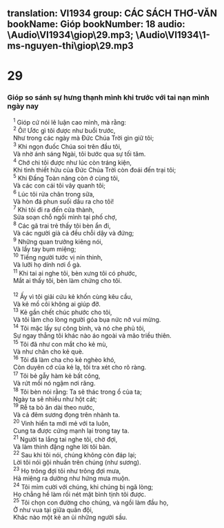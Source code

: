 translation: VI1934
group: CÁC SÁCH THƠ-VĂN
bookName: Gióp 
bookNumber: 18
audio: \Audio\VI1934\giop\29.mp3; \Audio\VI1934\1-ms-nguyen-thi\giop\29.mp3
-------

<div class="title"><h1>29</h1><h3>Gióp so sánh sự hưng thạnh mình khi trước với tai nạn mình ngày nay</h3></div>
<span class="verse giop_29_1"> <sup>1</sup> Gióp cứ nói lẽ luận cao mình, mà rằng: <br/></span>
<span class="verse giop_29_2"> <sup>2</sup> Ôi! Ước gì tôi được như buổi trước, <br/> Như trong các ngày mà Đức Chúa Trời gìn giữ tôi; <br/></span>
<span class="verse giop_29_3"> <sup>3</sup> Khi ngọn đuốc Chúa soi trên đầu tôi, <br/> Và nhờ ánh sáng Ngài, tôi bước qua sự tối tăm. <br/></span>
<span class="verse giop_29_4"> <sup>4</sup> Chớ chi tôi được như lúc còn tráng kiện, <br/> Khi tình thiết hữu của Đức Chúa Trời còn đoái đến trại tôi; <br/></span>
<span class="verse giop_29_5"> <sup>5</sup> Khi Đấng Toàn năng còn ở cùng tôi, <br/> Và các con cái tôi vây quanh tôi; <br/></span>
<span class="verse giop_29_6"> <sup>6</sup> Lúc tôi rửa chân trong sữa, <br/> Và hòn đá phun suối dầu ra cho tôi! <br/></span>
<span class="verse giop_29_7"> <sup>7</sup> Khi tôi đi ra đến cửa thành, <br/> Sửa soạn chỗ ngồi mình tại phố chợ, <br/></span>
<span class="verse giop_29_8"> <sup>8</sup> Các gã trai trẻ thấy tôi bèn ẩn đi, <br/> Và các người già cả đều chỗi dậy và đứng; <br/></span>
<span class="verse giop_29_9"> <sup>9</sup> Những quan trưởng kiêng nói, <br/> Và lấy tay bụm miệng; <br/></span>
<span class="verse giop_29_10"> <sup>10</sup> Tiếng người tước vị nín thinh, <br/> Và lưỡi họ dính nơi ổ gà. <br/></span>
<span class="verse giop_29_11"> <sup>11</sup> Khi tai ai nghe tôi, bèn xưng tôi có phước, <br/> Mắt ai thấy tôi, bèn làm chứng cho tôi. <br/> <br/></span>
<span class="verse giop_29_12"> <sup>12</sup> Ấy vì tôi giải cứu kẻ khốn cùng kêu cầu, <br/> Và kẻ mồ côi không ai giúp đỡ. <br/></span>
<span class="verse giop_29_13"> <sup>13</sup> Kẻ gần chết chúc phước cho tôi, <br/> Và tôi làm cho lòng người góa bụa nức nở vui mừng. <br/></span>
<span class="verse giop_29_14"> <sup>14</sup> Tôi mặc lấy sự công bình, và nó che phủ tôi, <br/> Sự ngay thẳng tôi khác nào áo ngoài và mão triều thiên. <br/></span>
<span class="verse giop_29_15"> <sup>15</sup> Tôi đã như con mắt cho kẻ mù, <br/> Và như chân cho kẻ què. <br/></span>
<span class="verse giop_29_16"> <sup>16</sup> Tôi đã làm cha cho kẻ nghèo khó, <br/> Còn duyên cớ của kẻ lạ, tôi tra xét cho rõ ràng. <br/></span>
<span class="verse giop_29_17"> <sup>17</sup> Tôi bẻ gẫy hàm kẻ bất công, <br/> Và rứt mồi nó ngậm nơi răng. <br/></span>
<span class="verse giop_29_18"> <sup>18</sup> Tôi bèn nói rằng: Ta sẽ thác trong ổ của ta; <br/> Ngày ta sẽ nhiều như hột cát; <br/></span>
<span class="verse giop_29_19"> <sup>19</sup> Rễ ta bò ăn dài theo nước, <br/> Và cả đêm sương đọng trên nhành ta. <br/></span>
<span class="verse giop_29_20"> <sup>20</sup> Vinh hiển ta mới mẻ với ta luôn, <br/> Cung ta được cứng mạnh lại trong tay ta. <br/></span>
<span class="verse giop_29_21"> <sup>21</sup> Người ta lắng tai nghe tôi, chờ đợi, <br/> Và làm thinh đặng nghe lời tôi bàn. <br/></span>
<span class="verse giop_29_22"> <sup>22</sup> Sau khi tôi nói, chúng không còn đáp lại; <br/> Lời tôi nói gội nhuần trên chúng (như sương). <br/></span>
<span class="verse giop_29_23"> <sup>23</sup> Họ trông đợi tôi như trông đợi mưa, <br/> Hả miệng ra dường như hứng mưa muộn. <br/></span>
<span class="verse giop_29_24"> <sup>24</sup> Tôi mỉm cười với chúng, khi chúng bị ngã lòng; <br/> Họ chẳng hề làm rối nét mặt bình tịnh tôi được. <br/></span>
<span class="verse giop_29_25"> <sup>25</sup> Tôi chọn con đường cho chúng, và ngồi làm đầu họ, <br/> Ở như vua tại giữa quân đội, <br/> Khác nào một kẻ an ủi những người sầu. <br/> <br/></span>
